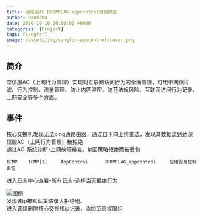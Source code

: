 ```yaml
---
title: 深信服AC DROPFLAG appcontrol错误排查
author: Pandaho
date: 2020-10-10 20:00:00 +0000
categories: [Project] 
tags: [sangfor]
image: /assets/img/sangfor-appcontrol/cover.png
---
```


##  简介

深信服AC（上网行为管理）实现对互联网访问行为的全面管理，可用于网页过滤、行为控制、流量管理、防止内网泄密、防范法规风险、互联网访问行为记录、上网安全等多个方面。

##  事件

核心交换机发现无法ping通路由器，通过自下向上排查法，发现其数据流到达深信服AC（上网行为管理）被拒绝  
通过AC-系统诊断-上网故障排查，ip因策略拒绝而被丢包

```
ICMP	ICMP[1]		AppControl		DROPFLAG_appcontrol		应用服务控制丢包 
```

进入日志中心查看-所有日志-选择当天拒绝行为

![图例](https://www.pandaho3.cn/assets/img/sangfor-appcontrol/1.png)  
发现该ip被默认策略录入拒绝组。  
进入该组删除核心交换机ip记录，添加至高权限组
